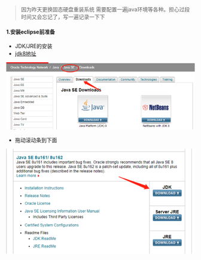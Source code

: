 >因为昨天更换固态硬盘重装系统 需要配置一遍java环境等各种。担心过段时间又会忘记了，写一遍记录一下下

#### 1.安装eclipse前准备

- JDK/JRE的安装
- [jdk8地址](http://www.oracle.com/technetwork/java/javase/downloads/index.html)

![](/assets/jdk_down.png)
- 拖动滚动条到下面

![](/assets/jdk8u.png)